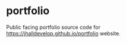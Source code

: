 # portfolio
Public facing portfolio source code for https://jhalldevelop.github.io/portfolio website.
